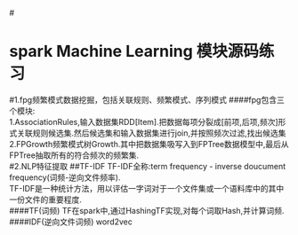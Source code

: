 #<h1 style='float:center'>spark Machine Learning 模块源码练习</h1>
#1.fpg频繁模式数据挖掘，包括关联规则、频繁模式、序列模式
####fpg包含三个模块:</br>
1.AssociationRules,输入数据集RDD[Item].把数据每项分裂成[前项,后项,频次]形式关联规则候选集.然后候选集和输入数据集进行join,并按照频次过滤,找出候选集<br>
2.FPGrowth频繁模式树Growth.其中把数据集吸写入到FPTree数据模型中,最后从FPTree抽取所有的符合频次的频繁集.<br>
#2.NLP特征提取
##TF-IDF
TF-IDF全称:term frequency - inverse doucument frequency(词频-逆向文件频率).<br>
TF-IDF是一种统计方法，用以评估一字词对于一个文件集或一个语料库中的其中一份文件的重要程度. <br>
####TF(词频)
TF在spark中,通过HashingTF实现,对每个词取Hash,并计算词频.
####IDF(逆向文件词频)
word2vec

